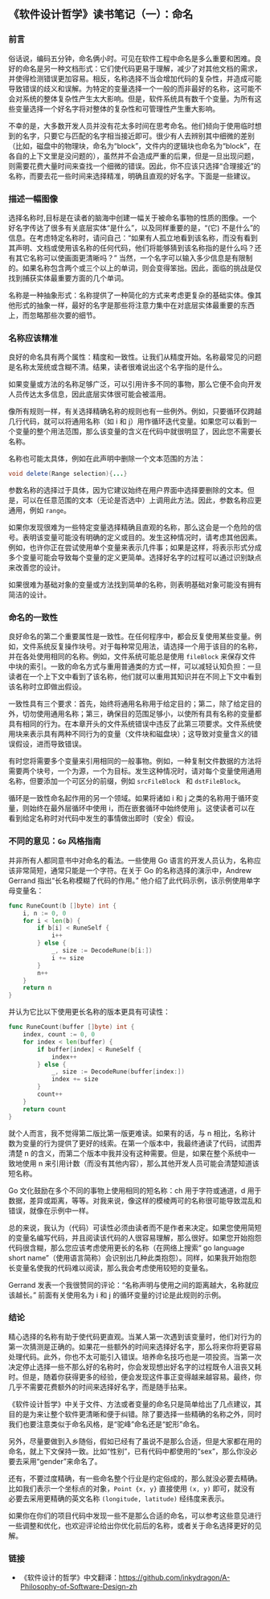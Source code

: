 ## 《软件设计哲学》读书笔记（一）：命名

### 前言

俗话说，编码五分钟，命名俩小时。可见在软件工程中命名是多么重要和困难。良好的命名是另一种文档形式：它们使代码更易于理解，减少了对其他文档的需求，并使得检测错误更加容易。相反，名称选择不当会增加代码的复杂性，并造成可能导致错误的歧义和误解。为特定的变量选择一个一般的而非最好的名称，这可能不会对系统的整体复杂性产生太大影响。但是，软件系统具有数千个变量。为所有这些变量选择一个好名字将对整体的复杂性和可管理性产生重大影响。

不幸的是，大多数开发人员并没有花太多时间在思考命名。他们倾向于使用临时想到的名字，只要它与匹配的名字相当接近即可。很少有人去辨别其中细微的差别（比如，磁盘中的物理块，命名为“block”，文件内的逻辑块也命名为“block”，在各自的上下文里是没问题的），虽然并不会造成严重的后果，但是一旦出现问题，则需要花费大量时间来查找一个细微的错误。因此，你不应该只选择“合理接近”的名称，而要去花一些时间来选择精准，明确且直观的好名字。下面是一些建议。

### 描述一幅图像

选择名称时,目标是在读者的脑海中创建一幅关于被命名事物的性质的图像。一个好名字传达了很多有关底层实体“是什么”，以及同样重要的是，“(它)
不是什么”的信息。在考虑特定名称时，请问自己：“如果有人孤立地看到该名称，而没有看到其声明、文档或使用该名称的任何代码，他们将能够猜到该名称指的是什么吗？还有其它名称可以使画面更清晰吗？”
当然，一个名字可以输入多少信息是有限制的。如果名称包含两个或三个以上的单词，则会变得笨拙。因此，面临的挑战是仅找到捕获实体最重要方面的几个单词。

名称是一种抽象形式：名称提供了一种简化的方式来考虑更复杂的基础实体。像其他形式的抽象一样，最好的名字是那些将注意力集中在对底层实体最重要的东西上，而忽略那些次要的细节。

### 名称应该精准

良好的命名具有两个属性：精度和一致性。让我们从精度开始。名称最常见的问题是名称太笼统或含糊不清。结果，读者很难说出这个名字指的是什么。

如果变量或方法的名称足够广泛，可以引用许多不同的事物，那么它便不会向开发人员传达太多信息，因此底层实体很可能会被滥用。

像所有规则一样，有关选择精确名称的规则也有一些例外。例如，只要循环仅跨越几行代码，就可以将通用名称（如 i 和 j）用作循环迭代变量。如果您可以看到一个变量的整个用法范围，那么该变量的含义在代码中就很明显了，因此您不需要长名称。

名称也可能太具体，例如在此声明中删除一个文本范围的方法：

```java
void delete(Range selection){...}
```

参数名称的选择过于具体，因为它建议始终在用户界面中选择要删除的文本。但是，可以在任意范围的文本（无论是否选中）上调用此方法。因此，参数名称应更通用，例如 `range`。

如果你发现很难为一些特定变量选择精确且直观的名称，那么这会是一个危险的信号。表明该变量可能没有明确的定义或目的。发生这种情况时，请考虑其他因素。例如，也许你正在尝试使用单个变量来表示几件事；如果是这样，将表示形式分成多个变量可能会导致每个变量的定义更简单。选择好名字的过程可以通过识别缺点来改善您的设计。

如果很难为基础对象的变量或方法找到简单的名称，则表明基础对象可能没有拥有简洁的设计。

### 命名的一致性

良好命名的第二个重要属性是一致性。在任何程序中，都会反复使用某些变量。例如，文件系统反复操作块号。对于每种常见用法，请选择一个用于该目的的名称，并在各处使用相同的名称。例如，文件系统可能总是使用 `fileBlock`
来保存文件中块的索引。一致的命名方式与重用普通类的方式一样，可以减轻认知负担：一旦读者在一个上下文中看到了该名称，他们就可以重用其知识并在不同上下文中看到该名称时立即做出假设。

一致性具有三个要求：首先，始终将通用名称用于给定目的；第二，除了给定目的外，切勿使用通用名称；第三，确保目的范围足够小，以使所有具有名称的变量都具有相同的行为。在本章开头的文件系统错误中违反了此第三项要求。文件系统使用块来表示具有两种不同行为的变量（文件块和磁盘块）；这导致对变量含义的错误假设，进而导致错误。

有时您将需要多个变量来引用相同的一般事物。例如，一种复制文件数据的方法将需要两个块号，一个为源，一个为目标。发生这种情况时，请对每个变量使用通用名称，但要添加一个可区分的前缀，例如 `srcFileBlock `
和 `dstFileBlock`。

循环是一致性命名起作用的另一个领域。如果将诸如 i 和 j 之类的名称用于循环变量，则始终在最外层循环中使用 i，而在嵌套循环中始终使用 j。这使读者可以在看到给定名称时对代码中发生的事情做出即时（安全）假设。

### 不同的意见：`Go` 风格指南

并非所有人都同意书中对命名的看法。一些使用 Go 语言的开发人员认为，名称应该非常简短，通常只能是一个字符。在关于 Go 的名称选择的演示中，Andrew Gerrand 指出“长名称模糊了代码的作用。”
他介绍了此代码示例，该示例使用单字母变量名：

```go
func RuneCount(b []byte) int {
    i, n := 0, 0
    for i < len(b) {
        if b[i] < RuneSelf {
            i++
        } else {
            _, size := DecodeRune(b[i:])
            i += size
        }
        n++
    }
    return n
}
```

并认为它比以下使用更长名称的版本更具有可读性：

```go
func RuneCount(buffer []byte) int {
    index, count := 0, 0
    for index < len(buffer) {
        if buffer[index] < RuneSelf {
            index++
        } else {
            _, size := DecodeRune(buffer[index:])
            index += size
        }
        count++
    }
    return count
}
```

就个人而言，我不觉得第二版比第一版更难读。如果有的话，与 n 相比，名称计数为变量的行为提供了更好的线索。在第一个版本中，我最终通读了代码，试图弄清楚 n 的含义，而第二个版本中我并没有这种需要。但是，如果在整个系统中一致地使用 n
来引用计数（而没有其他内容），那么其他开发人员可能会清楚知道该短名称。

Go 文化鼓励在多个不同的事物上使用相同的短名称：ch 用于字符或通道，d 用于数据，差异或距离，等等。对我来说，像这样的模棱两可的名称很可能导致混乱和错误，就像在示例中一样。

总的来说，我认为（代码）可读性必须由读者而不是作者来决定。如果您使用简短的变量名编写代码，并且阅读该代码的人很容易理解，那么很好。如果您开始抱怨代码很含糊，那么您应该考虑使用更长的名称（在网络上搜索“ go language short
name”（使用语言简称）会识别出几种此类抱怨）。同样，如果我开始抱怨长变量名使我的代码难以阅读，那么我会考虑使用较短的变量名。

Gerrand 发表一个我很赞同的评论：“名称声明与使用之间的距离越大，名称就应该越长。” 前面有关使用名为 i 和 j 的循环变量的讨论是此规则的示例。

### 结论

精心选择的名称有助于使代码更直观。当某人第一次遇到该变量时，他们对行为的第一次猜测是正确的。如果花一些额外的时间来选择好名字，那么将来你将更容易处理代码。此外，你也不太可能引入错误。培养命名技巧也是一项投资。当第一次决定停止选择一些不那么好的名称时，你会发现想出好名字的过程既令人沮丧又耗时。但是，随着你获得更多的经验，便会发现这件事正变得越来越容易。最终，你几乎不需要花费额外的时间来选择好名字，而是随手拈来。

《软件设计哲学》中关于文件、方法或者变量的命名只是简单给出了几点建议，其目的是为来让整个软件更清晰和便于纠错。除了要选择一些精确的名称之外，同时我们也要注意类似于命名风格，是“驼峰”命名还是“蛇形”命名。

另外，尽量要做到入乡随俗，假如已经有了虽说不是那么合适，但是大家都在用的命名，就上下文保持一致。比如“性别”，已有代码中都使用的“sex”，那么你没必要去采用“gender”来命名了。

还有，不要过度精确，有一些命名整个行业是约定俗成的，那么就没必要去精确。比如我们表示一个坐标点的对象，`Point {x, y}` 直接使用 `(x, y)`
即可，就没有必要去采用更精确的英文名称 `(longitude, latitude)` 经纬度来表示。

如果你在你们的项目代码中发现一些不是那么合适的命名，可以参考这些意见进行一些调整和优化，也欢迎评论给出你优化前后的名称，或者关于命名选择更好的见解。

### 链接

- 《软件设计的哲学》中文翻译：https://github.com/inkydragon/A-Philosophy-of-Software-Design-zh